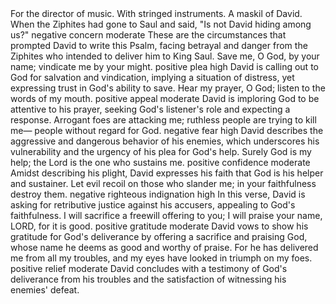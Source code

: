<sentimentAnalysis>
    <psalm number="54">
        <!-- WLC Psalm 54:1-2 maps to NIV Psalm 54:0 (introductory text) -->
        <verse number="0">
            <text>For the director of music. With stringed instruments. A maskil of David. When the Ziphites had gone to Saul and said, "Is not David hiding among us?"</text>
            <polarity>negative</polarity>
            <emotion>concern</emotion>
            <intensity>moderate</intensity>
            <context>These are the circumstances that prompted David to write this Psalm, facing betrayal and danger from the Ziphites who intended to deliver him to King Saul.</context>
        </verse>
        <!-- WLC Psalm 54:3 maps to NIV Psalm 54:1 -->
        <verse number="1">
            <text>Save me, O God, by your name; vindicate me by your might.</text>
            <polarity>positive</polarity>
            <emotion>plea</emotion>
            <intensity>high</intensity>
            <context>David is calling out to God for salvation and vindication, implying a situation of distress, yet expressing trust in God's ability to save.</context>
        </verse>
        <!-- WLC Psalm 54:4 maps to NIV Psalm 54:2 -->
        <verse number="2">
            <text>Hear my prayer, O God; listen to the words of my mouth.</text>
            <polarity>positive</polarity>
            <emotion>appeal</emotion>
            <intensity>moderate</intensity>
            <context>David is imploring God to be attentive to his prayer, seeking God's listener's role and expecting a response.</context>
        </verse>
        <!-- WLC Psalm 54:5 maps to NIV Psalm 54:3 -->
        <verse number="3">
            <text>Arrogant foes are attacking me; ruthless people are trying to kill me— people without regard for God.</text>
            <polarity>negative</polarity>
            <emotion>fear</emotion>
            <intensity>high</intensity>
            <context>David describes the aggressive and dangerous behavior of his enemies, which underscores his vulnerability and the urgency of his plea for God's help.</context>
        </verse>
        <!-- WLC Psalm 54:6 maps to NIV Psalm 54:4 -->
        <verse number="4">
            <text>Surely God is my help; the Lord is the one who sustains me.</text>
            <polarity>positive</polarity>
            <emotion>confidence</emotion>
            <intensity>moderate</intensity>
            <context>Amidst describing his plight, David expresses his faith that God is his helper and sustainer.</context>
        </verse>
        <!-- WLC Psalm 54:7 maps to NIV Psalm 54:5 -->
        <verse number="5">
            <text>Let evil recoil on those who slander me; in your faithfulness destroy them.</text>
            <polarity>negative</polarity>
            <emotion>righteous indignation</emotion>
            <intensity>high</intensity>
            <context>In this verse, David is asking for retributive justice against his accusers, appealing to God's faithfulness.</context>
        </verse>
        <!-- WLC Psalm 54:8 maps to NIV Psalm 54:6 -->
        <verse number="6">
            <text>I will sacrifice a freewill offering to you; I will praise your name, LORD, for it is good.</text>
            <polarity>positive</polarity>
            <emotion>gratitude</emotion>
            <intensity>moderate</intensity>
            <context>David vows to show his gratitude for God's deliverance by offering a sacrifice and praising God, whose name he deems as good and worthy of praise.</context>
        </verse>
        <!-- WLC Psalm 54:9 maps to NIV Psalm 54:7 -->
        <verse number="7">
            <text>For he has delivered me from all my troubles, and my eyes have looked in triumph on my foes.</text>
            <polarity>positive</polarity>
            <emotion>relief</emotion>
            <intensity>moderate</intensity>
            <context>David concludes with a testimony of God's deliverance from his troubles and the satisfaction of witnessing his enemies' defeat.</context>
        </verse>
    </psalm>
</sentimentAnalysis>